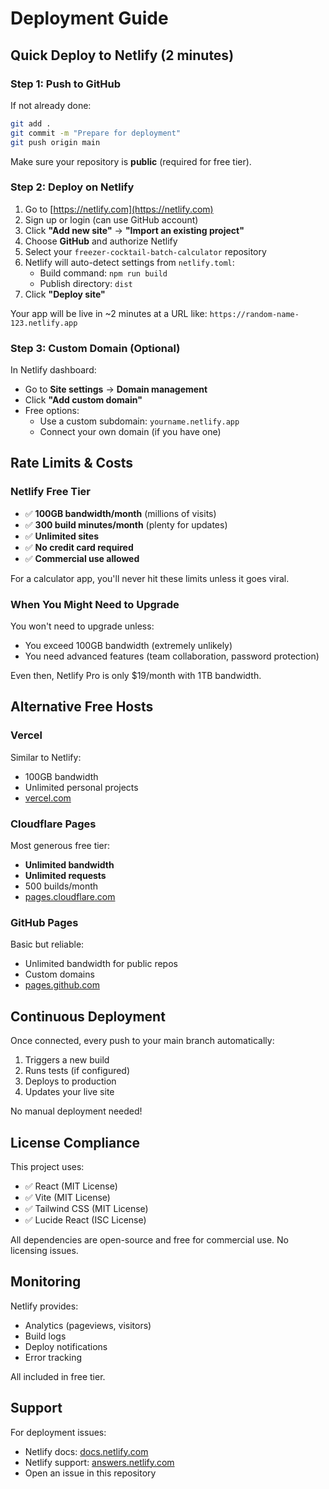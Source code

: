 # Deployment Guide

## Quick Deploy to Netlify (2 minutes)

### Step 1: Push to GitHub

If not already done:

```bash
git add .
git commit -m "Prepare for deployment"
git push origin main
```

Make sure your repository is **public** (required for free tier).

### Step 2: Deploy on Netlify

1. Go to [https://netlify.com](https://netlify.com)
2. Sign up or login (can use GitHub account)
3. Click **"Add new site"** → **"Import an existing project"**
4. Choose **GitHub** and authorize Netlify
5. Select your `freezer-cocktail-batch-calculator` repository
6. Netlify will auto-detect settings from `netlify.toml`:
   - Build command: `npm run build`
   - Publish directory: `dist`
7. Click **"Deploy site"**

Your app will be live in ~2 minutes at a URL like: `https://random-name-123.netlify.app`

### Step 3: Custom Domain (Optional)

In Netlify dashboard:
- Go to **Site settings** → **Domain management**
- Click **"Add custom domain"**
- Free options:
  - Use a custom subdomain: `yourname.netlify.app`
  - Connect your own domain (if you have one)

## Rate Limits & Costs

### Netlify Free Tier
- ✅ **100GB bandwidth/month** (millions of visits)
- ✅ **300 build minutes/month** (plenty for updates)
- ✅ **Unlimited sites**
- ✅ **No credit card required**
- ✅ **Commercial use allowed**

For a calculator app, you'll never hit these limits unless it goes viral.

### When You Might Need to Upgrade

You won't need to upgrade unless:
- You exceed 100GB bandwidth (extremely unlikely)
- You need advanced features (team collaboration, password protection)

Even then, Netlify Pro is only $19/month with 1TB bandwidth.

## Alternative Free Hosts

### Vercel
Similar to Netlify:
- 100GB bandwidth
- Unlimited personal projects
- [vercel.com](https://vercel.com)

### Cloudflare Pages
Most generous free tier:
- **Unlimited bandwidth**
- **Unlimited requests**
- 500 builds/month
- [pages.cloudflare.com](https://pages.cloudflare.com)

### GitHub Pages
Basic but reliable:
- Unlimited bandwidth for public repos
- Custom domains
- [pages.github.com](https://pages.github.com)

## Continuous Deployment

Once connected, every push to your main branch automatically:
1. Triggers a new build
2. Runs tests (if configured)
3. Deploys to production
4. Updates your live site

No manual deployment needed!

## License Compliance

This project uses:
- ✅ React (MIT License)
- ✅ Vite (MIT License)
- ✅ Tailwind CSS (MIT License)
- ✅ Lucide React (ISC License)

All dependencies are open-source and free for commercial use. No licensing issues.

## Monitoring

Netlify provides:
- Analytics (pageviews, visitors)
- Build logs
- Deploy notifications
- Error tracking

All included in free tier.

## Support

For deployment issues:
- Netlify docs: [docs.netlify.com](https://docs.netlify.com)
- Netlify support: [answers.netlify.com](https://answers.netlify.com)
- Open an issue in this repository
